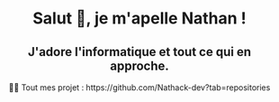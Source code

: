<h1 align="center">Salut 👋, je m'apelle Nathan !
<h2 align="center">J'adore l'informatique et tout ce qui en approche.</h2>

<p align="center">👨‍💻 Tout mes projet  : https://github.com/Nathack-dev?tab=repositories</p>
